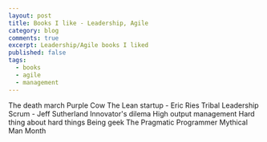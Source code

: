 ```yaml
---
layout: post
title: Books I like - Leadership, Agile
category: blog
comments: true
excerpt: Leadership/Agile books I liked
published: false
tags: 
  - books
  - agile
  - management
---
```


The death march
Purple Cow
The Lean startup - Eric Ries
Tribal Leadership 
Scrum - Jeff Sutherland
Innovator's dilema
High output management
Hard thing about hard things
Being geek
The Pragmatic Programmer
Mythical Man Month
